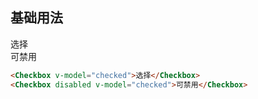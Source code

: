 ## 基础用法
<Checkbox v-model="checked">选择</Checkbox>  
<checkbox disabled v-model="checked">可禁用</Checkbox>  

```html
<Checkbox v-model="checked">选择</Checkbox>  
<Checkbox disabled v-model="checked">可禁用</Checkbox>   
```